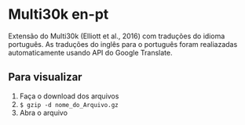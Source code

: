 # Multi30k en-pt
Extensão do Multi30k (Elliott et al., 2016) com traduções do idioma português. As traduções do inglês para o português foram realiazadas automaticamente usando API do Google Translate. 

## Para visualizar
1. Faça o download dos arquivos
2. ```$ gzip -d nome_do_Arquivo.gz```
3. Abra o arquivo

<!--
Extension of the Multi30k (Elliott et al., 2016) dataset with Portuguese translations. The translation of English captions into Portuguese was automatically performed using Google Translate API.
-->
